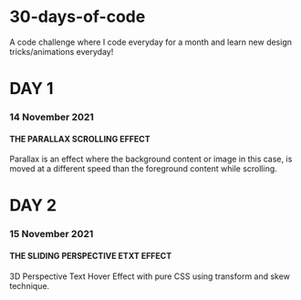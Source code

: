 # 30-days-of-code
A code challenge where I code everyday for a month and learn new design tricks/animations everyday!
# DAY 1
### 14 November 2021
#### THE PARALLAX SCROLLING EFFECT
Parallax is an effect where the background content or image in this case, is moved at a different speed than the foreground content while scrolling.

# DAY 2
### 15 November 2021
#### THE SLIDING PERSPECTIVE ETXT EFFECT
3D Perspective Text Hover Effect with pure CSS using transform and skew technique. 


